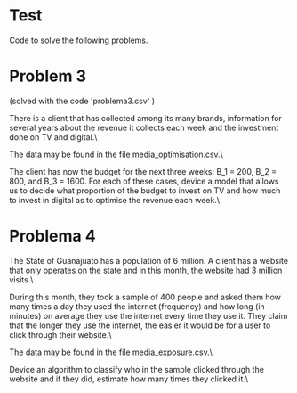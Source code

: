 # Test
Code to solve the following problems.

# Problem 3

(solved with the code 'problema3.csv' )

There is a client that has collected among its many brands, information for several years about the revenue it collects each week and the investment done on TV and digital.\

The data may be found in the file media\_optimisation.csv.\

The client has now the budget for the next three weeks: B_1 = 200, B_2 = 800, and B_3 = 1600. For each of these cases, device a model that allows us to decide what proportion of the budget to invest on TV and how much to invest in digital as to optimise the revenue each week.\

# Problema 4

The State of Guanajuato has a population of 6 million. A client has a website that only operates on the state and in this month, the website had 3 million visits.\

During this month, they took a sample of 400 people and asked them how many times a day they used the internet (frequency) and how long (in minutes) on average they use the internet every time they use it. They claim that the longer they use the internet, the easier it would be for a user to click through their website.\

The data may be found in the file media_exposure.csv.\\

Device an algorithm to classify who in the sample clicked through the website and if they did, estimate how many times they clicked it.\
